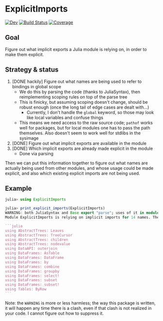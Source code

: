 # ExplicitImports

<!-- [![Stable](https://img.shields.io/badge/docs-stable-blue.svg)](https://ericphanson.github.io/ExplicitImports.jl/stable/) -->

[![Dev](https://img.shields.io/badge/docs-dev-blue.svg)](https://ericphanson.github.io/ExplicitImports.jl/dev/)
[![Build Status](https://github.com/ericphanson/ExplicitImports.jl/actions/workflows/CI.yml/badge.svg?branch=main)](https://github.com/ericphanson/ExplicitImports.jl/actions/workflows/CI.yml?query=branch%3Amain)
[![Coverage](https://codecov.io/gh/ericphanson/ExplicitImports.jl/branch/main/graph/badge.svg)](https://codecov.io/gh/ericphanson/ExplicitImports.jl)

## Goal

Figure out what implicit exports a Julia module is relying on, in order to make them explicit.

## Strategy & status

1. [DONE hackily] Figure out what names are being used to refer to bindings in global scope
   - We do this by parsing the code (thanks to JuliaSyntax), then reimplementing scoping rules on top of the parse tree
   - This is finicky, but assuming scoping doesn't change, should be robust enough (once the long tail of edge cases are dealt with...)
     - Currently, I don't handle the `global` keyword, so those may look like local variables and confuse things
   - This means we need access to the raw source code; `pathof` works well for packages, but for local modules one has to pass the path themselves. Also doesn't seem to work well for stdlibs in the sysimage
2. [DONE] Figure out what implicit exports are available in the module
3. [DONE] Which implicit exports are already made explicit in the module
   - Done via parsing

Then we can put this information together to figure out what names are actually being used from other modules, and whose usage could be made explicit, and also which existing explicit imports are not being used.

## Example

````julia
julia> using ExplicitImports

julia> print_explicit_imports(ExplicitImports)
WARNING: both JuliaSyntax and Base export "parse"; uses of it in module ExplicitImports must be qualified
Module ExplicitImports is relying on implicit imports for 14 names. These could be explicitly imported as follows:

```julia
using AbstractTrees: Leaves
using AbstractTrees: TreeCursor
using AbstractTrees: children
using AbstractTrees: nodevalue
using DataAPI: outerjoin
using DataFrames: AsTable
using DataFrames: DataFrame
using DataFrames: by
using DataFrames: combine
using DataFrames: groupby
using DataFrames: select!
using DataFrames: subset
using DataFrames: subset!
using Tables: ByRow
```

````

Note: the `WARNING` is more or less harmless; the way this package is written, it will happen any time there is a clash, even if that clash is not realized in your code. I cannot figure out how to suppress it.
